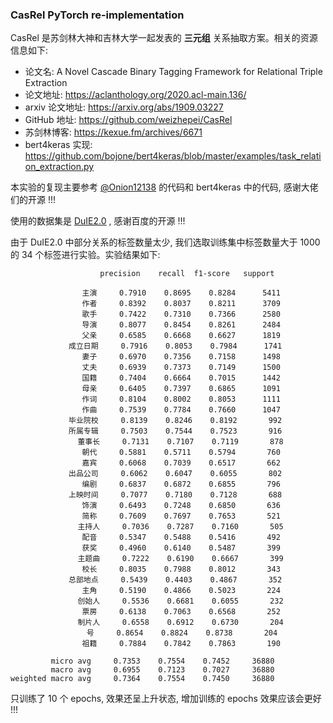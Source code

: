 
### CasRel PyTorch re-implementation

CasRel 是苏剑林大神和吉林大学一起发表的 **三元组** 关系抽取方案。相关的资源信息如下:

+ 论文名: A Novel Cascade Binary Tagging Framework for Relational Triple Extraction
+ 论文地址: https://aclanthology.org/2020.acl-main.136/
+ arxiv 论文地址: https://arxiv.org/abs/1909.03227
+ GitHub 地址: https://github.com/weizhepei/CasRel
+ 苏剑林博客: https://kexue.fm/archives/6671
+ bert4keras 实现: https://github.com/bojone/bert4keras/blob/master/examples/task_relation_extraction.py

本实验的复现主要参考 [@Onion12138](https://github.com/Onion12138/CasRelPyTorch) 的代码和 bert4keras 中的代码, 感谢大佬们的开源 !!!

使用的数据集是 [DuIE2.0](https://www.luge.ai/#/luge/dataDetail?id=5) , 感谢百度的开源 !!!

由于 DuIE2.0 中部分关系的标签数量太少, 我们选取训练集中标签数量大于 1000 的 34 个标签进行实验。实验结果如下:

```text
                    precision    recall  f1-score   support

                主演     0.7910    0.8695    0.8284      5411
                作者     0.8392    0.8037    0.8211      3709
                歌手     0.7422    0.7310    0.7366      2580
                导演     0.8077    0.8454    0.8261      2484
                父亲     0.6585    0.6668    0.6627      1819
             成立日期     0.7916    0.8053    0.7984      1741
                妻子     0.6970    0.7356    0.7158      1498
                丈夫     0.6939    0.7373    0.7149      1500
                国籍     0.7404    0.6664    0.7015      1442
                母亲     0.6405    0.7397    0.6865      1091
                作词     0.8104    0.8002    0.8053      1111
                作曲     0.7539    0.7784    0.7660      1047
             毕业院校     0.8139    0.8246    0.8192       992
             所属专辑     0.7503    0.7544    0.7523       916
               董事长     0.7131    0.7107    0.7119       878
                朝代     0.5881    0.5711    0.5794       760
                嘉宾     0.6068    0.7039    0.6517       662
             出品公司     0.6062    0.6047    0.6055       802
                编剧     0.6837    0.6872    0.6855       796
             上映时间     0.7077    0.7180    0.7128       688
                饰演     0.6493    0.7248    0.6850       636
                简称     0.7609    0.7697    0.7653       521
               主持人     0.7036    0.7287    0.7160       505
                配音     0.5347    0.5488    0.5416       492
                获奖     0.4960    0.6140    0.5487       399
               主题曲     0.7222    0.6190    0.6667       399
                校长     0.8035    0.7988    0.8012       343
             总部地点     0.5439    0.4403    0.4867       352
                主角     0.5190    0.4866    0.5023       224
               创始人     0.5536    0.6681    0.6055       232
                票房     0.6138    0.7063    0.6568       252
               制片人     0.6558    0.6912    0.6730       204
                 号     0.8654    0.8824    0.8738       204
                祖籍     0.7884    0.7842    0.7863       190

         micro avg     0.7353    0.7554    0.7452     36880
         macro avg     0.6955    0.7123    0.7027     36880
weighted macro avg     0.7364    0.7554    0.7450     36880
```

只训练了 10 个 epochs, 效果还呈上升状态, 增加训练的 epochs 效果应该会更好  !!!
